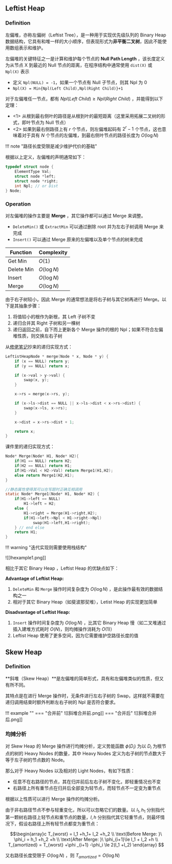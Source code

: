 
## Leftist Heap

### Definition

左偏堆，亦称左偏树（Leftist Tree），是一种用于实现优先级队列的 Binary Heap 数据结构，它具有和堆一样的大小顺序，但表现形式为**非平衡二叉树**，因此不能使用数组表示和维护。

左偏堆的关键特征之一是计算和维护每个节点的 **Null Path Length** ，该长度定义为从节点 X 到最近的 Null 节点的距离，在程序结构中通常使用 `dist(X)` 或 `Npl(X)` 表示

- 定义 `Npl(NULL) = -1`，如果一个节点有 Null 子节点，则其 Npl 为 0
- `Npl(X) = Min{Npl(Left Child),Npl(Right Child)}+1`

对于左偏堆任一节点，都有 $Npl(Left\ Child)\ge Npl(Right\ Child)$ ，并能得到以下定理：

- <1> 从根到最右侧叶的路径是从根到叶的最短距离（这里采用拓展二叉树的形式，即叶节点为 Null 节点）
- <2> 如果到最右侧路径上有 $r$ 个节点，则左偏堆起码有 $2^r-1$ 个节点，这也意味着对于具有 $N$ 个节点的左偏堆，到最右侧叶节点的路径长度为 $O(\log N)$

!!! note "路径长度受限是减少维护代价的基础"

根据以上定义，左偏堆的声明通常如下：

```c
typedef struct node {
	ElementType Val;
	struct node *left;
	struct node *right;
	int Npl; // or Dist
} Node;
```


### Operation

对左偏堆的操作主要是 **Merge** ，其它操作都可以通过 Merge 来调整。

- `DeleteMin()` 或 `ExtractMin` 可以通过删除 root 并为左右子树调用 Merge 来完成
- `Insert()` 可以通过 Merge 原来的左偏堆以及单个节点的树来完成


| Function   | Complexity  |
| ---------- | ----------- |
| Get Min    | $O(1)$      |
| Delete Min | $O(\log N)$ |
| Insert     | $O(\log N)$ |
| Merge      | $O(\log N)$ |

由于右子树较小，因此 Merge 的通常想法是将右子树与其它树再进行 Merge。以下是其抽象步骤：

1. 将值较小的根作为新根，其 Left 子树不变
2. 递归合并其 Right 子树和另一棵树
3. 递归返回之前，自下而上更新各个 Merge 操作的根的 Npl；如果不符合左偏堆性质，则交换左右子树

从[修佬笔记](https://note.isshikih.top/cour_note/D2CX_AdvancedDataStructure/Lec04/#%E9%80%92%E5%BD%92%E5%BC%8F)抄来的递归实现方式：

```c
LeftistHeapNode * merge(Node * x, Node * y) {
    if (x == NULL) return y;
    if (y == NULL) return x;

    if (x->val > y->val) {
        swap(x, y);
    }

    x->rs = merge(x->rs, y);

    if (x->ls->dist == NULL || x->ls->dist < x->rs->dist) {
        swap(x->ls, x->rs);
    }

    x->dist = x->rs->dist + 1;

    return x;
}
```

课件里的递归实现方式：

```c
Node* Merge(Node* H1, Node* H2){
	if(H1 == NULL) return H2;
	if(H2 == NULL) return H1;
	if(H1->Val < H2->Val) return Merge1(H1,H2);
	else return Merge1(H2,H1);
}

//静态属性使得其可以在写题时正确互相调用
static Node* Merge1(Node* H1, Node* H2) {
	if(H1->left == NULL)
		H1->left = H2;
	else {
		H1->right = Merge(H1->right,H2);
		if(H1->left->Npl < H1->right->Npl)
			swap(H1->left,H1->right);
	} // end else
	return H1;
}
```

!!! warning "迭代实现则需要使用栈结构"

![[lhexample1.png]]


相比于其它 Binary Heap ，Leftist Heap 的优缺点如下：

**Advantage of Leftist Heap:**

1. `DeleteMin` 和 `Merge` 操作时间复杂度为 $O(\log N)$ ，是此操作最有效的数据结构之一
2. 相对于其它 Binary Heap（如斐波那契堆），Letist Heap 的实现更加简单

**Disadvantage of Leftist Heap:**

1. `Insert` 操作时间复杂度为 $O(\log N)$ ，比其它 Binary Heap 慢（如二叉堆通过插入建堆方式耗时 $O(N)$，则均摊操作消耗为 $O(1)$）
2. Leftist Heap 使用了更多空间，因为它需要维护空路径长度的值


## Skew Heap

### Definition

**斜堆（Skew Heap）**是左偏堆的简单形式，具有和左偏堆类似的性质，但又有所不同。

其特点是在进行 Merge 操作时，无条件进行左右子树的 Swap，这样就不需要在递归调用结束时额外判断左右子树的 Npl 是否符合要求。

!!! example ""
	=== "合并前"
		![[斜堆合并前.png]]
	=== "合并后"
		![[斜堆合并后.png]]


### 均摊分析

对 Skew Heap 的 Merge 操作进行均摊分析，定义势能函数 $\phi(D_i)$ 为以 $D_i$ 为根节点的树的 Heavy Nodes 的数量，其中 Heavy Nodes 定义为右子树的节点数大于等于左子树的节点数的 Node。

那么对于 Heavy Nodes 以及相对的 Light Nodes，有如下性质：

- 任意不在右路径的节点，其在归并前后左右子树不变化，即轻重情况也不变
- 右路径上所有重节点在归并后全部变为轻节点，而轻节点不一定变为重节点

根据以上性质可以进行 Merge 操作的均摊分析。

由于非右路径节点不参与轻重变化，所以可以忽略它们的数量。以 $l_1,h _1$ 分别指代第一颗树右路径上轻节点和重节点的数量，$l,h$ 分别指代其它轻重节点，则最坏情况下，假设右路径上所有轻节点都变为重节点：

$$\begin{array}c
T_{worst} = l_1 +h_1+ l_2 +h_2 \\
\text{Before Merge: }\  \phi_i = h_1 +h_2 +h \\
\text{After Merge: }\ \phi_{i+1}\le l_1 + l_2 +h \\ 
T_{amortized} = T_{worst} +\phi _{i+1} -\phi_i \le 2(l_1 +l_2)
\end{array}
$$

又右路径长度受限于 $O(\log N)$ ，则 $T_{amortized} = O(\log N)$
